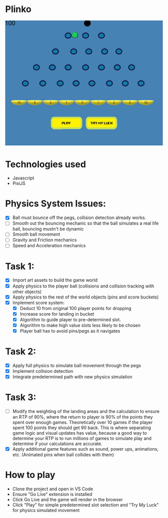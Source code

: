 # Plinko

![Alt text](images/gameplay.png?raw=true "Gameplay")

# Technologies used
- Javascript
- PixiJS
# Physics System Issues:
- [x] Ball must bounce off the pegs, collision detection already works.
- [ ] Smooth out the bouncing mechanic so that the ball simulates a real life ball, bouncing mustn't be dynamic
- [ ] Smooth ball movement
- [ ] Gravity and Friction mechanics
- [ ] Speed and Acceleration mechanics
      
 # Task 1:
- [x] Import art assets to build the game world
- [x] Apply physics to the player ball (collisions and collision tracking with other objects)
- [x] Apply physics to the rest of the world objects (pins and score buckets)
- [x] Implement score system:
    - [x] Deduct 10 from original 100 player points for dropping
    - [x] Increase score for landing in bucket
    - [x] Algorithm to guide player to pre-determined slot.
    - [x] Algorithm to make high value slots less likely to be chosen
    - [x] Player ball has to avoid pins/pegs as it navigates
 
# Task 2:
- [x] Apply full physics to simulate ball movement through the pegs
- [x] Implement collision detection
- [x] Integrate predetermined path with new physics simulation 

# Task 3:
- [ ] Modify the weighting of the landing areas and the calculation to ensure an RTP of 90%, where
the return to player is 90% of the points they spent over enough games. Theoretically over 10
games if the player spent 100 points they should get 90 back. This is where separating game logic
and visual updates has value, because a good way to determine your RTP is to run millions of
games to simulate play and determine if your calculations are accurate.
- [x] Apply additional game features such as sound, power ups, animations, etc. (Animated pins when ball collides with them) 

# How to play
- Clone the project and open in VS Code
- Ensure "Go Live" extension is installed
- Click Go Live and the game will render in the browser
- Click "Play" for simple predetermined slot selection and "Try My Luck" for physics simulated movement

